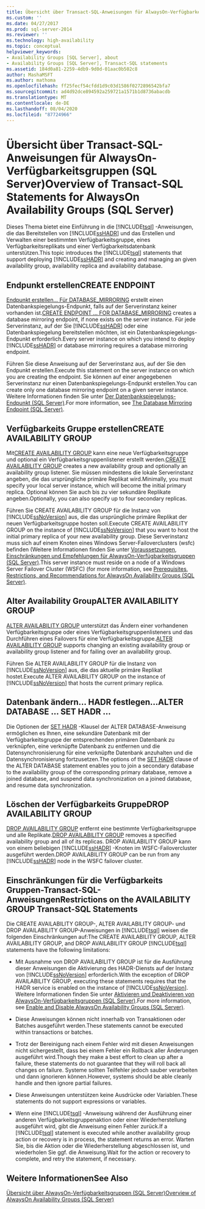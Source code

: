 ```yaml
---
title: Übersicht über Transact-SQL-Anweisungen für AlwaysOn-Verfügbarkeitsgruppen (SQL Server) | Microsoft-Dokumentation
ms.custom: ''
ms.date: 04/27/2017
ms.prod: sql-server-2014
ms.reviewer: ''
ms.technology: high-availability
ms.topic: conceptual
helpviewer_keywords:
- Availability Groups [SQL Server], about
- Availability Groups [SQL Server], Transact-SQL statements
ms.assetid: 184d0a81-2259-4db9-9d0d-01aac0b502c8
author: MashaMSFT
ms.author: mathoma
ms.openlocfilehash: ff25fecf54cfdd1d9c03d1586f0272896542bfa7
ms.sourcegitcommit: ad4d92dce894592a259721a1571b1d8736abacdb
ms.translationtype: MT
ms.contentlocale: de-DE
ms.lasthandoff: 08/04/2020
ms.locfileid: "87724966"
---
```

# <a name="overview-of-transact-sql-statements-for-alwayson-availability-groups-sql-server"></a><span data-ttu-id="95e6d-102">Übersicht über Transact-SQL-Anweisungen für AlwaysOn-Verfügbarkeitsgruppen (SQL Server)</span><span class="sxs-lookup"><span data-stu-id="95e6d-102">Overview of Transact-SQL Statements for AlwaysOn Availability Groups (SQL Server)</span></span>
  <span data-ttu-id="95e6d-103">Dieses Thema bietet eine Einführung in die [!INCLUDE[tsql](../../../includes/tsql-md.md)] -Anweisungen, die das Bereitstellen von [!INCLUDE[ssHADR](../../../includes/sshadr-md.md)] und das Erstellen und Verwalten einer bestimmten Verfügbarkeitsgruppe, eines Verfügbarkeitsreplikats und einer Verfügbarkeitsdatenbank unterstützen.</span><span class="sxs-lookup"><span data-stu-id="95e6d-103">This topic introduces the [!INCLUDE[tsql](../../../includes/tsql-md.md)] statements that support deploying [!INCLUDE[ssHADR](../../../includes/sshadr-md.md)] and creating and managing an given availability group, availability replica and availability database.</span></span>  
  
  
##  <a name="create-endpoint"></a><a name="CreateEndpoint"></a><span data-ttu-id="95e6d-104">Endpunkt erstellen</span><span class="sxs-lookup"><span data-stu-id="95e6d-104">CREATE ENDPOINT</span></span>  
 <span data-ttu-id="95e6d-105">[Endpunkt erstellen... Für DATABASE_MIRRORING](/sql/t-sql/statements/create-endpoint-transact-sql) erstellt einen Datenbankspiegelungs-Endpunkt, falls auf der Serverinstanz keiner vorhanden ist.</span><span class="sxs-lookup"><span data-stu-id="95e6d-105">[CREATE ENDPOINT ... FOR DATABASE_MIRRORING](/sql/t-sql/statements/create-endpoint-transact-sql) creates a database mirroring endpoint, if none exists on the server instance.</span></span> <span data-ttu-id="95e6d-106">Für jede Serverinstanz, auf der Sie [!INCLUDE[ssHADR](../../../includes/sshadr-md.md)] oder eine Datenbankspiegelung bereitstellen möchten, ist ein Datenbankspiegelungs-Endpunkt erforderlich.</span><span class="sxs-lookup"><span data-stu-id="95e6d-106">Every server instance on which you intend to deploy [!INCLUDE[ssHADR](../../../includes/sshadr-md.md)] or database mirroring requires a database mirroring endpoint.</span></span>  
  
 <span data-ttu-id="95e6d-107">Führen Sie diese Anweisung auf der Serverinstanz aus, auf der Sie den Endpunkt erstellen.</span><span class="sxs-lookup"><span data-stu-id="95e6d-107">Execute this statement on the server instance on which you are creating the endpoint.</span></span> <span data-ttu-id="95e6d-108">Sie können auf einer angegebenen Serverinstanz nur einen Datenbankspiegelungs-Endpunkt erstellen.</span><span class="sxs-lookup"><span data-stu-id="95e6d-108">You can create only one database mirroring endpoint on a given server instance.</span></span> <span data-ttu-id="95e6d-109">Weitere Informationen finden Sie unter [Der Datenbankspiegelungs-Endpunkt &#40;SQL Server&#41;](../../database-mirroring/the-database-mirroring-endpoint-sql-server.md).</span><span class="sxs-lookup"><span data-stu-id="95e6d-109">For more information, see [The Database Mirroring Endpoint &#40;SQL Server&#41;](../../database-mirroring/the-database-mirroring-endpoint-sql-server.md).</span></span>  
  
##  <a name="create-availability-group"></a><a name="CreateAG"></a><span data-ttu-id="95e6d-110">Verfügbarkeits Gruppe erstellen</span><span class="sxs-lookup"><span data-stu-id="95e6d-110">CREATE AVAILABILITY GROUP</span></span>  
 <span data-ttu-id="95e6d-111">Mit[CREATE AVAILABILITY GROUP](/sql/t-sql/statements/create-availability-group-transact-sql) kann eine neue Verfügbarkeitsgruppe und optional ein Verfügbarkeitsgruppenlistener erstellt werden.</span><span class="sxs-lookup"><span data-stu-id="95e6d-111">[CREATE AVAILABILITY GROUP](/sql/t-sql/statements/create-availability-group-transact-sql) creates a new availability group and optionally an availability group listener.</span></span> <span data-ttu-id="95e6d-112">Sie müssen mindestens die lokale Serverinstanz angeben, die das ursprüngliche primäre Replikat wird.</span><span class="sxs-lookup"><span data-stu-id="95e6d-112">Minimally, you must specify your local server instance, which will become the initial primary replica.</span></span> <span data-ttu-id="95e6d-113">Optional können Sie auch bis zu vier sekundäre Replikate angeben.</span><span class="sxs-lookup"><span data-stu-id="95e6d-113">Optionally, you can also specify up to four secondary replicas.</span></span>  
  
 <span data-ttu-id="95e6d-114">Führen Sie CREATE AVAILABILITY GROUP für die Instanz von [!INCLUDE[ssNoVersion](../../../includes/ssnoversion-md.md)] aus, die das ursprüngliche primäre Replikat der neuen Verfügbarkeitsgruppe hosten soll.</span><span class="sxs-lookup"><span data-stu-id="95e6d-114">Execute CREATE AVAILABILITY GROUP on the instance of [!INCLUDE[ssNoVersion](../../../includes/ssnoversion-md.md)] that you want to host the initial primary replica of your new availability group.</span></span> <span data-ttu-id="95e6d-115">Diese Serverinstanz muss sich auf einem Knoten eines Windows Server-Failoverclusters (wsfc) befinden (Weitere Informationen finden Sie unter [Voraussetzungen, Einschränkungen und Empfehlungen für AlwaysOn-Verfügbarkeitsgruppen &#40;SQL Server&#41;](prereqs-restrictions-recommendations-always-on-availability.md).</span><span class="sxs-lookup"><span data-stu-id="95e6d-115">This server instance must reside on a node of a Windows Server Failover Cluster (WSFC) (for more information, see [Prerequisites, Restrictions, and Recommendations for AlwaysOn Availability Groups &#40;SQL Server&#41;](prereqs-restrictions-recommendations-always-on-availability.md).</span></span>  
  
##  <a name="alter-availability-group"></a><a name="AlterAG"></a><span data-ttu-id="95e6d-116">Alter Availability Group</span><span class="sxs-lookup"><span data-stu-id="95e6d-116">ALTER AVAILABILITY GROUP</span></span>  
 <span data-ttu-id="95e6d-117">[ALTER AVAILABILITY GROUP](/sql/t-sql/statements/alter-availability-group-transact-sql) unterstützt das Ändern einer vorhandenen Verfügbarkeitsgruppe oder eines Verfügbarkeitsgruppenlisteners und das Durchführen eines Failovers für eine Verfügbarkeitsgruppe.</span><span class="sxs-lookup"><span data-stu-id="95e6d-117">[ALTER AVAILABILITY GROUP](/sql/t-sql/statements/alter-availability-group-transact-sql) supports changing an existing availability group or availability group listener and for failing over an availability group.</span></span>  
  
 <span data-ttu-id="95e6d-118">Führen Sie ALTER AVAILABILITY GROUP für die Instanz von [!INCLUDE[ssNoVersion](../../../includes/ssnoversion-md.md)] aus, die das aktuelle primäre Replikat hostet.</span><span class="sxs-lookup"><span data-stu-id="95e6d-118">Execute ALTER AVAILABILITY GROUP on the instance of [!INCLUDE[ssNoVersion](../../../includes/ssnoversion-md.md)] that hosts the current primary replica.</span></span>  
  
##  <a name="alter-database--set-hadr-"></a><a name="AlterDb"></a><span data-ttu-id="95e6d-119">Datenbank ändern... HADR festlegen...</span><span class="sxs-lookup"><span data-stu-id="95e6d-119">ALTER DATABASE ... SET HADR ...</span></span>  
 <span data-ttu-id="95e6d-120">Die Optionen der [SET HADR](/sql/t-sql/statements/alter-database-transact-sql-set-hadr) -Klausel der ALTER DATABASE-Anweisung ermöglichen es Ihnen, eine sekundäre Datenbank mit der Verfügbarkeitsgruppe der entsprechenden primären Datenbank zu verknüpfen, eine verknüpfte Datenbank zu entfernen und die Datensynchronisierung für eine verknüpfte Datenbank anzuhalten und die Datensynchronisierung fortzusetzen.</span><span class="sxs-lookup"><span data-stu-id="95e6d-120">The options of the [SET HADR](/sql/t-sql/statements/alter-database-transact-sql-set-hadr) clause of the ALTER DATABASE statement enables you to join a secondary database to the availability group of the corresponding primary database, remove a joined database, and suspend data synchronization on a joined database, and resume data synchronization.</span></span>  
  
##  <a name="drop-availability-group"></a><a name="DropAG"></a><span data-ttu-id="95e6d-121">Löschen der Verfügbarkeits Gruppe</span><span class="sxs-lookup"><span data-stu-id="95e6d-121">DROP AVAILABILITY GROUP</span></span>  
 <span data-ttu-id="95e6d-122">[DROP AVAILABILITY GROUP](/sql/t-sql/statements/drop-availability-group-transact-sql) entfernt eine bestimmte Verfügbarkeitsgruppe und alle Replikate.</span><span class="sxs-lookup"><span data-stu-id="95e6d-122">[DROP AVAILABILITY GROUP](/sql/t-sql/statements/drop-availability-group-transact-sql) removes a specified availability group and all of its replicas.</span></span> <span data-ttu-id="95e6d-123">DROP AVAILABILITY GROUP kann von einem beliebigen [!INCLUDE[ssHADR](../../../includes/sshadr-md.md)] -Knoten im WSFC-Failovercluster ausgeführt werden.</span><span class="sxs-lookup"><span data-stu-id="95e6d-123">DROP AVAILABILITY GROUP can be run from any [!INCLUDE[ssHADR](../../../includes/sshadr-md.md)] node in the WSFC failover cluster.</span></span>  
  
##  <a name="restrictions-on-the-availability-group-transact-sql-statements"></a><a name="Restrictions"></a><span data-ttu-id="95e6d-124">Einschränkungen für die Verfügbarkeits Gruppen-Transact-SQL-Anweisungen</span><span class="sxs-lookup"><span data-stu-id="95e6d-124">Restrictions on the AVAILABILITY GROUP Transact-SQL Statements</span></span>  
 <span data-ttu-id="95e6d-125">Die CREATE AVAILABILITY GROUP-, ALTER AVAILABILITY GROUP- und DROP AVAILABILITY GROUP-Anweisungen in [!INCLUDE[tsql](../../../includes/tsql-md.md)] weisen die folgenden Einschränkungen auf:</span><span class="sxs-lookup"><span data-stu-id="95e6d-125">The CREATE AVAILABILITY GROUP, ALTER AVAILABILITY GROUP, and DROP AVAILABILITY GROUP [!INCLUDE[tsql](../../../includes/tsql-md.md)] statements have the following limitations:</span></span>  
  
-   <span data-ttu-id="95e6d-126">Mit Ausnahme von DROP AVAILABILITY GROUP ist für die Ausführung dieser Anweisungen die Aktivierung des HADR-Diensts auf der Instanz von [!INCLUDE[ssNoVersion](../../../includes/ssnoversion-md.md)] erforderlich.</span><span class="sxs-lookup"><span data-stu-id="95e6d-126">With the exception of DROP AVAILABILITY GROUP, executing these statements requires that the HADR service is enabled on the instance of [!INCLUDE[ssNoVersion](../../../includes/ssnoversion-md.md)].</span></span> <span data-ttu-id="95e6d-127">Weitere Informationen finden Sie unter [Aktivieren und Deaktivieren von AlwaysOn-Verfügbarkeitsgruppen &#40;SQL Server&#41;](enable-and-disable-always-on-availability-groups-sql-server.md).</span><span class="sxs-lookup"><span data-stu-id="95e6d-127">For more information, see [Enable and Disable AlwaysOn Availability Groups &#40;SQL Server&#41;](enable-and-disable-always-on-availability-groups-sql-server.md).</span></span>  
  
-   <span data-ttu-id="95e6d-128">Diese Anweisungen können nicht innerhalb von Transaktionen oder Batches ausgeführt werden.</span><span class="sxs-lookup"><span data-stu-id="95e6d-128">These statements cannot be executed within transactions or batches.</span></span>  
  
-   <span data-ttu-id="95e6d-129">Trotz der Bereinigung nach einem Fehler wird mit diesen Anweisungen nicht sichergestellt, dass bei einem Fehler ein Rollback aller Änderungen ausgeführt wird.</span><span class="sxs-lookup"><span data-stu-id="95e6d-129">Though they make a best effort to clean up after a failure, these statements do not guarantee that they will roll back all changes on failure.</span></span> <span data-ttu-id="95e6d-130">Systeme sollten Teilfehler jedoch sauber verarbeiten und dann ignorieren können.</span><span class="sxs-lookup"><span data-stu-id="95e6d-130">However, systems should be able cleanly handle and then ignore partial failures.</span></span>  
  
-   <span data-ttu-id="95e6d-131">Diese Anweisungen unterstützen keine Ausdrücke oder Variablen.</span><span class="sxs-lookup"><span data-stu-id="95e6d-131">These statements do not support expressions or variables.</span></span>  
  
-   <span data-ttu-id="95e6d-132">Wenn eine [!INCLUDE[tsql](../../../includes/tsql-md.md)] -Anweisung während der Ausführung einer anderen Verfügbarkeitsgruppenaktion oder einer Wiederherstellung ausgeführt wird, gibt die Anweisung einen Fehler zurück.</span><span class="sxs-lookup"><span data-stu-id="95e6d-132">If a [!INCLUDE[tsql](../../../includes/tsql-md.md)] statement is executed while another availability group action or recovery is in process, the statement returns an error.</span></span> <span data-ttu-id="95e6d-133">Warten Sie, bis die Aktion oder die Wiederherstellung abgeschlossen ist, und wiederholen Sie ggf. die Anweisung.</span><span class="sxs-lookup"><span data-stu-id="95e6d-133">Wait for the action or recovery to complete, and retry the statement, if necessary.</span></span>  
  
## <a name="see-also"></a><span data-ttu-id="95e6d-134">Weitere Informationen</span><span class="sxs-lookup"><span data-stu-id="95e6d-134">See Also</span></span>  
 [<span data-ttu-id="95e6d-135">Übersicht über AlwaysOn-Verfügbarkeitsgruppen &#40;SQL Server&#41;</span><span class="sxs-lookup"><span data-stu-id="95e6d-135">Overview of AlwaysOn Availability Groups &#40;SQL Server&#41;</span></span>](overview-of-always-on-availability-groups-sql-server.md)  
  
  
